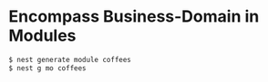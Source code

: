 # Encompass Business-Domain in Modules

```bash
$ nest generate module coffees
$ nest g mo coffees
```